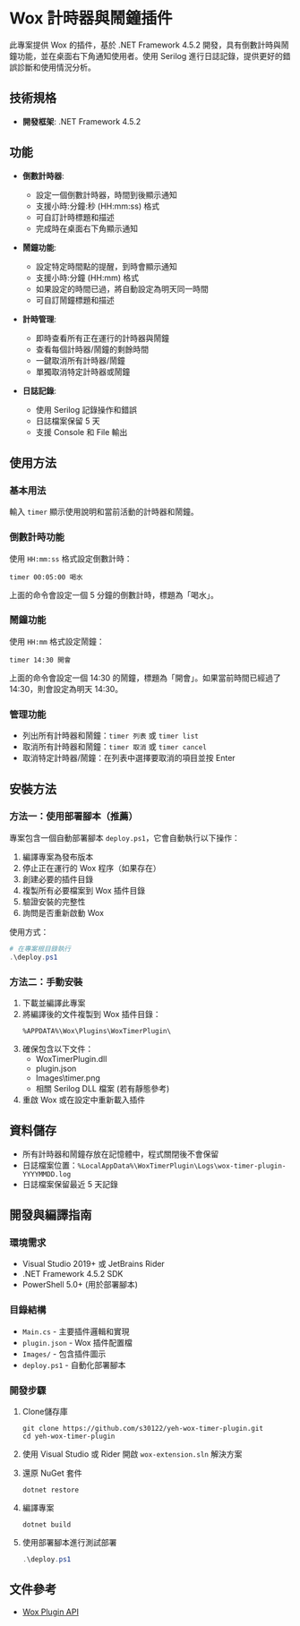 # Wox 計時器與鬧鐘插件

此專案提供 Wox 的插件，基於 .NET Framework 4.5.2 開發，具有倒數計時與鬧鐘功能，並在桌面右下角通知使用者。使用 Serilog 進行日誌記錄，提供更好的錯誤診斷和使用情況分析。

## 技術規格

- **開發框架**: .NET Framework 4.5.2

## 功能

- **倒數計時器**:
  - 設定一個倒數計時器，時間到後顯示通知
  - 支援小時:分鐘:秒 (HH:mm:ss) 格式
  - 可自訂計時標題和描述
  - 完成時在桌面右下角顯示通知

- **鬧鐘功能**:
  - 設定特定時間點的提醒，到時會顯示通知
  - 支援小時:分鐘 (HH:mm) 格式
  - 如果設定的時間已過，將自動設定為明天同一時間
  - 可自訂鬧鐘標題和描述

- **計時管理**:
  - 即時查看所有正在運行的計時器與鬧鐘
  - 查看每個計時器/鬧鐘的剩餘時間
  - 一鍵取消所有計時器/鬧鐘
  - 單獨取消特定計時器或鬧鐘
  
- **日誌記錄**:
  - 使用 Serilog 記錄操作和錯誤
  - 日誌檔案保留 5 天
  - 支援 Console 和 File 輸出

## 使用方法

### 基本用法

輸入 `timer` 顯示使用說明和當前活動的計時器和鬧鐘。

### 倒數計時功能

使用 `HH:mm:ss` 格式設定倒數計時：

```
timer 00:05:00 喝水
```

上面的命令會設定一個 5 分鐘的倒數計時，標題為「喝水」。

### 鬧鐘功能

使用 `HH:mm` 格式設定鬧鐘：

```
timer 14:30 開會
```

上面的命令會設定一個 14:30 的鬧鐘，標題為「開會」。如果當前時間已經過了 14:30，則會設定為明天 14:30。

### 管理功能

- 列出所有計時器和鬧鐘：`timer 列表` 或 `timer list`
- 取消所有計時器和鬧鐘：`timer 取消` 或 `timer cancel`
- 取消特定計時器/鬧鐘：在列表中選擇要取消的項目並按 Enter

## 安裝方法

### 方法一：使用部署腳本（推薦）

專案包含一個自動部署腳本 `deploy.ps1`，它會自動執行以下操作：
1. 編譯專案為發布版本
2. 停止正在運行的 Wox 程序（如果存在）
3. 創建必要的插件目錄
4. 複製所有必要檔案到 Wox 插件目錄
5. 驗證安裝的完整性
6. 詢問是否重新啟動 Wox

使用方式：
```powershell
# 在專案根目錄執行
.\deploy.ps1
```

### 方法二：手動安裝

1. 下載並編譯此專案
2. 將編譯後的文件複製到 Wox 插件目錄：
   ```
   %APPDATA%\Wox\Plugins\WoxTimerPlugin\
   ```
3. 確保包含以下文件：
   - WoxTimerPlugin.dll
   - plugin.json
   - Images\timer.png
   - 相關 Serilog DLL 檔案 (若有靜態參考)
4. 重啟 Wox 或在設定中重新載入插件

## 資料儲存

- 所有計時器和鬧鐘存放在記憶體中，程式關閉後不會保留
- 日誌檔案位置：`%LocalAppData%\WoxTimerPlugin\Logs\wox-timer-plugin-YYYYMMDD.log`
- 日誌檔案保留最近 5 天記錄

## 開發與編譯指南

### 環境需求
- Visual Studio 2019+ 或 JetBrains Rider
- .NET Framework 4.5.2 SDK
- PowerShell 5.0+ (用於部署腳本)

### 目錄結構
- `Main.cs` - 主要插件邏輯和實現
- `plugin.json` - Wox 插件配置檔
- `Images/` - 包含插件圖示
- `deploy.ps1` - 自動化部署腳本

### 開發步驟
1. Clone儲存庫
   ```
   git clone https://github.com/s30122/yeh-wox-timer-plugin.git
   cd yeh-wox-timer-plugin
   ```

2. 使用 Visual Studio 或 Rider 開啟 `wox-extension.sln` 解決方案

3. 還原 NuGet 套件
   ```
   dotnet restore
   ```

4. 編譯專案
   ```
   dotnet build
   ```

5. 使用部署腳本進行測試部署
   ```powershell
   .\deploy.ps1
   ```


## 文件參考
- [Wox Plugin API](http://doc.wox.one/zh/plugin/csharp_plugin.html)

